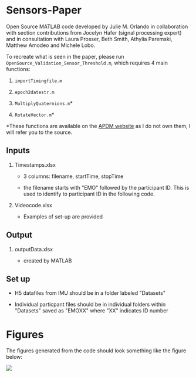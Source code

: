 # Sensors-Paper

Open Source MATLAB code developed by Julie M. Orlando in collaboration with section contributions from Jocelyn Hafer (signal processing expert) and in consultation with Laura Prosser, Beth Smith, Athylia Paremski, Matthew Amodeo and Michele Lobo.

To recreate what is seen in the paper, please run `OpenSource_Validation_Sensor_Threshold.m`, which requires 4 main functions: 

1. `importTimingfile.m`

2. `epoch2datestr.m`

3. `MultiplyQuaternions.m`*

4. `RotateVector.m`*

*These functions are available on the [APDM website](http://community.apdm.com/hc/en-us/articles/214504186-Using-orientation-estimates-to-convert-from-sensor-frame-to-Earth-frame-of-refernce) as I do not own them, I will refer you to the source. 

## Inputs 

1. Timestamps.xlsx  

    - 3 columns: filename, startTime, stopTime

    - the filename starts with "EMO" followed by the participant ID. This is used to identify to participant ID in the following code. 

2. Videocode.xlsx

    - Examples of set-up are provided 

## Output

1. outputData.xlsx 

    - created by MATLAB

## Set up 

- H5 datafiles from IMU should be in a folder labeled "Datasets"

- Individual particpant files should be in individual folders within "Datasets" saved as "EMOXX" where "XX" indicates ID number

# Figures 

The figures generated from the code should look something like the figure below: 

![](EXfigures/EXtotal.png)



